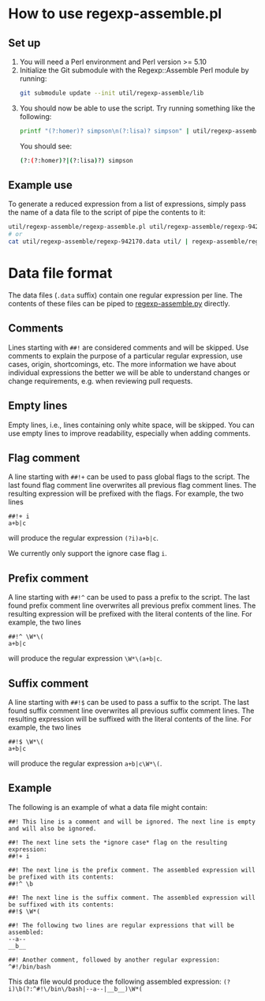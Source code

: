 # How to use regexp-assemble.pl

## Set up
1. You will need a Perl environment and Perl version >= 5.10
2. Initialize the Git submodule with the Regexp::Assemble Perl module by running:
    ```bash
    git submodule update --init util/regexp-assemble/lib
    ```
3. You should now be able to use the script. Try running something like the following:
    ```bash
    printf "(?:homer)? simpson\n(?:lisa)? simpson" | util/regexp-assemble/regexp-assemble.pl
    ```
    You should see:
    ```bash
    (?:(?:homer)?|(?:lisa)?) simpson
    ```

## Example use
To generate a reduced expression from a list of expressions, simply pass the name of a data file to the script of pipe the contents to it:
```bash
util/regexp-assemble/regexp-assemble.pl util/regexp-assemble/regexp-942170.data
# or
cat util/regexp-assemble/regexp-942170.data util/ | regexp-assemble/regexp-assemble.pl
```

# Data file format
The data files (`.data` suffix) contain one regular expression per line. The contents of these files can be piped to [regexp-assemble.py](regexp-assemble.py) directly.

## Comments
Lines starting with `##!` are considered comments and will be skipped. Use comments to explain the purpose of a particular
regular expression, use cases, origin, shortcomings, etc. The more information we have about individual expressions the better we will be able to understand changes or change requirements, e.g. when reviewing pull requests.

## Empty lines
Empty lines, i.e., lines containing only white space, will be skipped. You can use empty lines to improve readability, especially when adding
comments.

## Flag comment
A line starting with `##!+` can be used to pass global flags to the script. The last found flag comment line overwrites
all previous flag comment lines. The resulting expression will be prefixed with the flags. For example, the two lines
```
##!+ i
a+b|c
```
will produce the regular expression `(?i)a+b|c`.

We currently only support the ignore case flag `i`.

## Prefix comment
A line starting with `##!^` can be used to pass a prefix to the script. The last found prefix comment line overwrites
all previous prefix comment lines. The resulting expression will be prefixed with the literal contents of the line. For example, the two lines
```
##!^ \W*\(
a+b|c
```
will produce the regular expression `\W*\(a+b|c`.

## Suffix comment
A line starting with `##!$` can be used to pass a suffix to the script. The last found suffix comment line overwrites all previous suffix comment lines. The resulting expression will be suffixed with the literal contents of the line.
For example, the two lines
```
##!$ \W*\(
a+b|c
```
will produce the regular expression `a+b|c\W*\(`.

## Example
The following is an example of what a data file might contain:

```
##! This line is a comment and will be ignored. The next line is empty and will also be ignored.
    
##! The next line sets the *ignore case* flag on the resulting expression:
##!+ i

##! The next line is the prefix comment. The assembled expression will be prefixed with its contents:
##!^ \b

##! The next line is the suffix comment. The assembled expression will be suffixed with its contents:
##!$ \W*(

##! The following two lines are regular expressions that will be assembled:
--a--
__b__

##! Another comment, followed by another regular expression:
^#!/bin/bash
```

This data file would produce the following assembled expression: `(?i)\b(?:^#!\/bin\/bash|--a--|__b__)\W*(`
